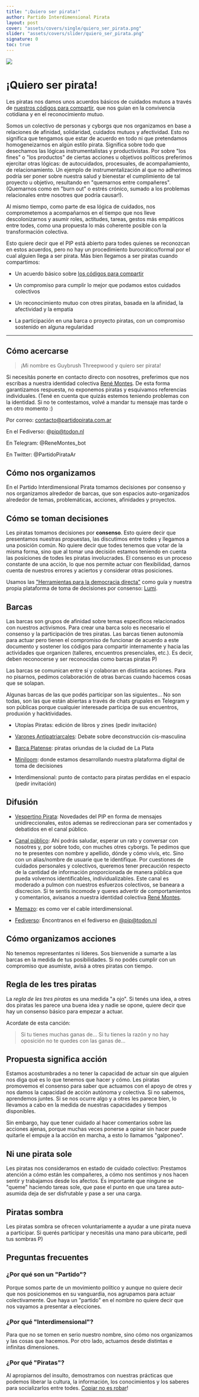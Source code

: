 ```yaml
---
title: "¡Quiero ser pirata!"
author: Partido Interdimensional Pirata
layout: post
cover: "assets/covers/single/quiero_ser_pirata.png"
slider: "assets/covers/slider/quiero_ser_pirata.png"
signature: 0
toc: true
---
```


![](assets/images/quiero_ser_pirata.png)

# ¡Quiero ser pirata!

Les piratas nos damos unos acuerdos básicos de cuidados mutuos a través de
[nuestros códigos para
compartir](https://utopia.partidopirata.com.ar/zines/codigos_para_compartir.html),
que nos guían en la convivencia cotidiana y en el reconocimiento mutuo.

Somos un colectivo de personas y cyborgs que nos organizamos en base a
relaciones de afinidad, solidaridad, cuidados mutuos y afectividad. Esto no
significa que tengamos que estar de acuerdo en todo ni que pretendamos
homogeneizarnos en algún estilo pirata. Significa sobre todo que desechamos las
lógicas instrumentalistas y productivistas. Por sobre "los fines" o "los
productos" de ciertas acciones u objetivos políticos preferimos ejercitar otras
lógicas: de autocuidados, procesuales, de acompañamiento, de relacionamiento. Un
ejemplo de instrumentalización al que no adherimos podría ser poner sobre
nuestra salud y bienestar el cumplimiento de tal proyecto u objetivo, resultando
en "quemarnos entre compañeres". (Quemarnos como en "burn out" o estrés crónico,
sumado a los problemas relacionales entre nosotres que podría causar!).

Al mismo tiempo, como parte de esa lógica de cuidados, nos comprometemos a
acompañarnos en el tiempo que nos lleve descolonizarnos y asumir roles,
actitudes, tareas, gestos más empáticos entre todes, como una propuesta lo más
coherente posible con la transformación colectiva.

Esto quiere decir que el PIP está abierto para todes quienes se reconozcan en
estos acuerdos, pero no hay un procedimiento burocrático/formal por el cual
alguien llega a ser pirata. Más bien llegamos a ser piratas cuando compartimos:

* Un acuerdo básico sobre [los códigos para
  compartir](https://utopia.partidopirata.com.ar/zines/codigos_para_compartir.html)

* Un compromiso para cumplir lo mejor que podamos estos cuidados colectivos

* Un reconocimiento mutuo con otres piratas, basada en la afinidad, la
  afectividad y la empatía

* La participación en una barca o proyecto piratas, con un compromiso sostenido
  en alguna regularidad

---

## Cómo acercarse

> ¡Mi nombre es Guybrush Threepwood y quiero ser pirata!

Si necesitás ponerte en contacto directo con nosotres, preferimos que nos
escribas a nuestra identidad colectiva [René
Montes](https://t.me/ReneMontes_bot). De esta forma garantizamos respuesta, no
exponemos piratas y esquivamos referencias individuales. (Tené en cuenta que
quizás estemos teniendo problemas con la identidad. Si no te contestamos, volvé
a mandar tu mensaje mas tarde o en otro momento :)

Por correo: contacto@partidopirata.com.ar

En el Fediverso: @pip@todon.nl

En Telegram: @ReneMontes_bot

En Twitter: @PartidoPirataAr

## Cómo nos organizamos

En el Partido Interdimensional Pirata tomamos decisiones por consenso y nos
organizamos alrededor de barcas, que son espacios auto-organizados alrededor de
temas, problemáticas, acciones, afinidades y proyectos.


## Cómo se toman decisiones

Les piratas tomamos decisiones por **consenso**. Esto quiere decir que
presentamos nuestras propuestas, las discutimos entre todes y llegamos a una
posición común. No quiere decir que todes tenemos que votar de la misma forma,
sino que al tomar una decisión estamos teniendo en cuenta las posiciones de
todes les piratas involucrades. El consenso es un proceso constante de una
acción, lo que nos permite actuar con flexibilidad, darnos cuenta de nuestros
errores y aciertos y considerar otras posiciones.

Usamos las ["Herramientas para la democracia
directa"](https://utopia.partidopirata.com.ar/democracia_directa.html) como guía
y nuestra propia plataforma de toma de decisiones por consenso:
[Lumi](https://lumi.partidopirata.com.ar).

## Barcas

Las barcas son grupos de afinidad sobre temas específicos relacionados con
nuestros activismos. Para crear una barca solo es necesario el consenso y la
participación de tres piratas. Las barcas tienen autonomía para actuar pero
tienen el compromiso de funcionar de acuerdo a este documento y sostener los
códigos para compartir internamente y hacia las actividades que organicen
(talleres, encuentros presenciales, etc.). Es decir, deben reconocerse y ser
reconocidas como barcas piratas P)

Las barcas se comunican entre sí y colaboran en distintas acciones. Para no
pisarnos, pedimos colaboración de otras barcas cuando hacemos cosas que se
solapan.

Algunas barcas de las que podés participar son las siguientes... No son todas,
son las que están abiertas a través de chats grupales en Telegram y son públicas
porque cualquier interesade participa de sus encuentros, produxión y
hacktividades.

* Utopías Piratas: edición de libros y zines (pedir invitación)

* [Varones Antipatriarcales](https://t.me/joinchat/DQyUbE_uo_NhJQ1F2vLbBw):
  Debate sobre deconstrucción cis-masculina

* [Barca Platense](https://t.me/partido_pirata_la_plata): piratas oriundas de la
  ciudad de La Plata

* [Miniloom](https://t.me/joinchat/BayXVRTDVFJpKqZdli-yiQ): donde estamos
  desarrollando nuestra plataforma digital de toma de decisiones

* Interdimensional: punto de contacto para piratas perdidas en el espacio (pedir
  invitación)

## Difusión

* [Vespertino Pirata](https://t.me/pipar_vesperino): Novedades del PIP en forma
  de mensajes unidireccionales, estos ademas se redireccionan para ser
  comentados y debatidos en el canal público.

* [Canal público](https://t.me/PartidoInterdimensionalPirata/): Ahí podrás
  saludar, esperar un rato y conversar con nosotres y, por sobre todo, con
  muches otres cyborgs. Te pedimos que no te presentes con nombre y apellido,
  dónde y cómo vivís, etc. Sino con un alias/nombre de usuarie que te
  identifique. Por cuestiones de cuidados personales y colectivos, queremos
  tener precaución respecto de la cantidad de información proporcionada de
  manera pública que pueda volvernos identificables, individualizables. Este
  canal es moderado a pulmon con nuestros esfuerzos colectivos, se baneara a
  discrecion. Si te sentis incomode y queres advertir de comportamientos y
  comentarios, avisanos a nuestra identidad colectiva [René
  Montes](https://t.me/ReneMontes_bot).

* [Memazo](https://t.me/memazoreloaded): es como ver el cable interdimensional.

* [Fediverso](https://utopia.partidopirata.com.ar/zines/apostatemos_de_las_redes_asociales.html): Encontranos en el fediverso en [@pip@todon.nl](https://todon.nl/@pip)


## Cómo organizamos acciones

No tenemos representantes ni líderes. Sos bienvenide a sumarte a las barcas en
la medida de tus posibilidades. Si no podés cumplir con un compromiso que
asumiste, avisá a otres piratas con tiempo.

## Regla de les tres piratas

La _regla de les tres piratas_ es una medida "a ojo". Si tenés una idea, a otres
dos piratas les parece una buena idea y nadie se opone, quiere decir que hay un
consenso básico para empezar a actuar.

Acordate de esta canción:

> Si tu tienes muchas ganas de... 
> Si tu tienes la razón 
> y no hay oposición 
> no te quedes con las ganas de...

## Propuesta significa acción

Estamos acostumbrades a no tener la capacidad de actuar sin que alguien nos diga
qué es lo que tenemos que hacer y cómo. Les piratas promovemos el consenso para
saber que actuamos con el apoyo de otres y nos damos la capacidad de acción
autónoma y colectiva. Si no sabemos, aprendemos juntes. Si se nos ocurre algo y
a otres les parece bien, lo llevamos a cabo en la medida de nuestras capacidades
y tiempos disponibles.

Sin embargo, hay que tener cuidado al hacer comentarios sobre las acciones
ajenas, porque muchas veces ponerse a opinar sin hacer puede quitarle el empuje
a la acción en marcha, a esto lo llamamos "galponeo".

## Ni une pirata sole

Les piratas nos consideramos en estado de cuidado colectivo: Prestamos atención
a cómo están les compañeres, a cómo nos sentimos y nos hacen sentir y trabajamos
desde los afectos. Es importante que ningune se "queme" haciendo tareas sole,
que pase el punto en que una tarea auto-asumida deja de ser disfrutable y pase a
ser una carga.

## Piratas sombra

Les piratas sombra se ofrecen voluntariamente a ayudar a une pirata nueva a
participar. Si querés participar y necesitás una mano para ubicarte, pedí tus
sombras P)

## Preguntas frecuentes

### ¿Por qué son un "Partido"?

Porque somos parte de un movimiento político y aunque no quiere decir que nos
posicionemos en su vanguardia, nos agrupamos para actuar colectivamente. Que
haya un "partido" en el nombre no quiere decir que nos vayamos a presentar a
elecciones.

### ¿Por qué "Interdimensional"?

Para que no se tomen en serio nuestro nombre, sino cómo nos organizamos y las
cosas que hacemos. Por otro lado, actuamos desde distintas e infinitas
dimensiones.

### ¿Por qué "Piratas"?

Al apropiarnos del insulto, demostramos con nuestras prácticas que podemos
liberar la cultura, la información, los conocimientos y los saberes para
socializarlos entre todes. [Copiar no es
robar](https://invidio.us/search?q=Copiar+no+es+robar)!

